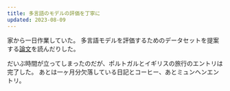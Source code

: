 ```yaml
---
title: 多言語のモデルの評価を丁寧に
updated: 2023-08-09
---
```


家から一日作業していた。
多言語モデルを評価するためのデータセットを提案する[論文](https://www.aclweb.org/anthology/2020.emnlp-main.477)を読んだりした。

だいぶ時間が立ってしまったのだが、ポルトガルとイギリスの旅行のエントリは完了した。
あとは一ヶ月分欠落している日記とコーヒー、あとミュンヘンエントリ。
